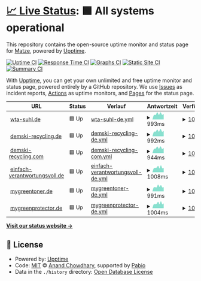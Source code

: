# [📈 Live Status](https://d-0-c.github.io/git_mon): <!--live status--> **🟩 All systems operational**

This repository contains the open-source uptime monitor and status page for [Matze](wta-suhl.de), powered by [Upptime](https://github.com/upptime/upptime).

[![Uptime CI](https://github.com/d-0-c/git_mon/workflows/Uptime%20CI/badge.svg)](https://github.com/d-0-c/git_mon/actions?query=workflow%3A%22Uptime+CI%22)
[![Response Time CI](https://github.com/d-0-c/git_mon/workflows/Response%20Time%20CI/badge.svg)](https://github.com/d-0-c/git_mon/actions?query=workflow%3A%22Response+Time+CI%22)
[![Graphs CI](https://github.com/d-0-c/git_mon/workflows/Graphs%20CI/badge.svg)](https://github.com/d-0-c/git_mon/actions?query=workflow%3A%22Graphs+CI%22)
[![Static Site CI](https://github.com/d-0-c/git_mon/workflows/Static%20Site%20CI/badge.svg)](https://github.com/d-0-c/git_mon/actions?query=workflow%3A%22Static+Site+CI%22)
[![Summary CI](https://github.com/d-0-c/git_mon/workflows/Summary%20CI/badge.svg)](https://github.com/d-0-c/git_mon/actions?query=workflow%3A%22Summary+CI%22)

With [Upptime](https://upptime.js.org), you can get your own unlimited and free uptime monitor and status page, powered entirely by a GitHub repository. We use [Issues](https://github.com/d-0-c/git_mon/issues) as incident reports, [Actions](https://github.com/d-0-c/git_mon/actions) as uptime monitors, and [Pages](https://d-0-c.github.io/git_mon) for the status page.

<!--start: status pages-->
<!-- This summary is generated by Upptime (https://github.com/upptime/upptime) -->
<!-- Do not edit this manually, your changes will be overwritten -->
<!-- prettier-ignore -->
| URL | Status | Verlauf | Antwortzeit | Verfügbarkeit |
| --- | ------ | ------- | ------------- | ------ |
| <img alt="" src="https://icons.duckduckgo.com/ip3/wta-suhl.de.ico" height="13"> [wta-suhl.de](https://wta-suhl.de) | 🟩 Up | [wta-suhl-de.yml](https://github.com/d-0-c/git_mon/commits/HEAD/history/wta-suhl-de.yml) | <details><summary><img alt="Antwortzeit Graph" src="./graphs/wta-suhl-de/response-time-week.png" height="20"> 993ms</summary><br><a href="https://d-0-c.github.io/git_mon/history/wta-suhl-de"><img alt="Antwortzeit 1027" src="https://img.shields.io/endpoint?url=https%3A%2F%2Fraw.githubusercontent.com%2Fd-0-c%2Fgit_mon%2FHEAD%2Fapi%2Fwta-suhl-de%2Fresponse-time.json"></a><br><a href="https://d-0-c.github.io/git_mon/history/wta-suhl-de"><img alt="24 Std. Antwortzeit 993" src="https://img.shields.io/endpoint?url=https%3A%2F%2Fraw.githubusercontent.com%2Fd-0-c%2Fgit_mon%2FHEAD%2Fapi%2Fwta-suhl-de%2Fresponse-time-day.json"></a><br><a href="https://d-0-c.github.io/git_mon/history/wta-suhl-de"><img alt="7 Tage Antwortzeit 993" src="https://img.shields.io/endpoint?url=https%3A%2F%2Fraw.githubusercontent.com%2Fd-0-c%2Fgit_mon%2FHEAD%2Fapi%2Fwta-suhl-de%2Fresponse-time-week.json"></a><br><a href="https://d-0-c.github.io/git_mon/history/wta-suhl-de"><img alt="30 Tage Antwortzeit 1062" src="https://img.shields.io/endpoint?url=https%3A%2F%2Fraw.githubusercontent.com%2Fd-0-c%2Fgit_mon%2FHEAD%2Fapi%2Fwta-suhl-de%2Fresponse-time-month.json"></a><br><a href="https://d-0-c.github.io/git_mon/history/wta-suhl-de"><img alt="1 Jahr Antwortzeit 1027" src="https://img.shields.io/endpoint?url=https%3A%2F%2Fraw.githubusercontent.com%2Fd-0-c%2Fgit_mon%2FHEAD%2Fapi%2Fwta-suhl-de%2Fresponse-time-year.json"></a></details> | <details><summary><a href="https://d-0-c.github.io/git_mon/history/wta-suhl-de">100.00%</a></summary><a href="https://d-0-c.github.io/git_mon/history/wta-suhl-de"><img alt="Verfügbarkeit 100.00%" src="https://img.shields.io/endpoint?url=https%3A%2F%2Fraw.githubusercontent.com%2Fd-0-c%2Fgit_mon%2FHEAD%2Fapi%2Fwta-suhl-de%2Fuptime.json"></a><br><a href="https://d-0-c.github.io/git_mon/history/wta-suhl-de"><img alt="24 Std. Verfügbarkeit 100.00%" src="https://img.shields.io/endpoint?url=https%3A%2F%2Fraw.githubusercontent.com%2Fd-0-c%2Fgit_mon%2FHEAD%2Fapi%2Fwta-suhl-de%2Fuptime-day.json"></a><br><a href="https://d-0-c.github.io/git_mon/history/wta-suhl-de"><img alt="7 Tage Verfügbarkeit 100.00%" src="https://img.shields.io/endpoint?url=https%3A%2F%2Fraw.githubusercontent.com%2Fd-0-c%2Fgit_mon%2FHEAD%2Fapi%2Fwta-suhl-de%2Fuptime-week.json"></a><br><a href="https://d-0-c.github.io/git_mon/history/wta-suhl-de"><img alt="30 Tage Verfügbarkeit 100.00%" src="https://img.shields.io/endpoint?url=https%3A%2F%2Fraw.githubusercontent.com%2Fd-0-c%2Fgit_mon%2FHEAD%2Fapi%2Fwta-suhl-de%2Fuptime-month.json"></a><br><a href="https://d-0-c.github.io/git_mon/history/wta-suhl-de"><img alt="1 Jahr Verfügbarkeit 100.00%" src="https://img.shields.io/endpoint?url=https%3A%2F%2Fraw.githubusercontent.com%2Fd-0-c%2Fgit_mon%2FHEAD%2Fapi%2Fwta-suhl-de%2Fuptime-year.json"></a></details>
| <img alt="" src="https://icons.duckduckgo.com/ip3/demski-recycling.de.ico" height="13"> [demski-recycling.de](https://demski-recycling.de) | 🟩 Up | [demski-recycling-de.yml](https://github.com/d-0-c/git_mon/commits/HEAD/history/demski-recycling-de.yml) | <details><summary><img alt="Antwortzeit Graph" src="./graphs/demski-recycling-de/response-time-week.png" height="20"> 992ms</summary><br><a href="https://d-0-c.github.io/git_mon/history/demski-recycling-de"><img alt="Antwortzeit 1020" src="https://img.shields.io/endpoint?url=https%3A%2F%2Fraw.githubusercontent.com%2Fd-0-c%2Fgit_mon%2FHEAD%2Fapi%2Fdemski-recycling-de%2Fresponse-time.json"></a><br><a href="https://d-0-c.github.io/git_mon/history/demski-recycling-de"><img alt="24 Std. Antwortzeit 994" src="https://img.shields.io/endpoint?url=https%3A%2F%2Fraw.githubusercontent.com%2Fd-0-c%2Fgit_mon%2FHEAD%2Fapi%2Fdemski-recycling-de%2Fresponse-time-day.json"></a><br><a href="https://d-0-c.github.io/git_mon/history/demski-recycling-de"><img alt="7 Tage Antwortzeit 992" src="https://img.shields.io/endpoint?url=https%3A%2F%2Fraw.githubusercontent.com%2Fd-0-c%2Fgit_mon%2FHEAD%2Fapi%2Fdemski-recycling-de%2Fresponse-time-week.json"></a><br><a href="https://d-0-c.github.io/git_mon/history/demski-recycling-de"><img alt="30 Tage Antwortzeit 1049" src="https://img.shields.io/endpoint?url=https%3A%2F%2Fraw.githubusercontent.com%2Fd-0-c%2Fgit_mon%2FHEAD%2Fapi%2Fdemski-recycling-de%2Fresponse-time-month.json"></a><br><a href="https://d-0-c.github.io/git_mon/history/demski-recycling-de"><img alt="1 Jahr Antwortzeit 1020" src="https://img.shields.io/endpoint?url=https%3A%2F%2Fraw.githubusercontent.com%2Fd-0-c%2Fgit_mon%2FHEAD%2Fapi%2Fdemski-recycling-de%2Fresponse-time-year.json"></a></details> | <details><summary><a href="https://d-0-c.github.io/git_mon/history/demski-recycling-de">100.00%</a></summary><a href="https://d-0-c.github.io/git_mon/history/demski-recycling-de"><img alt="Verfügbarkeit 100.00%" src="https://img.shields.io/endpoint?url=https%3A%2F%2Fraw.githubusercontent.com%2Fd-0-c%2Fgit_mon%2FHEAD%2Fapi%2Fdemski-recycling-de%2Fuptime.json"></a><br><a href="https://d-0-c.github.io/git_mon/history/demski-recycling-de"><img alt="24 Std. Verfügbarkeit 100.00%" src="https://img.shields.io/endpoint?url=https%3A%2F%2Fraw.githubusercontent.com%2Fd-0-c%2Fgit_mon%2FHEAD%2Fapi%2Fdemski-recycling-de%2Fuptime-day.json"></a><br><a href="https://d-0-c.github.io/git_mon/history/demski-recycling-de"><img alt="7 Tage Verfügbarkeit 100.00%" src="https://img.shields.io/endpoint?url=https%3A%2F%2Fraw.githubusercontent.com%2Fd-0-c%2Fgit_mon%2FHEAD%2Fapi%2Fdemski-recycling-de%2Fuptime-week.json"></a><br><a href="https://d-0-c.github.io/git_mon/history/demski-recycling-de"><img alt="30 Tage Verfügbarkeit 100.00%" src="https://img.shields.io/endpoint?url=https%3A%2F%2Fraw.githubusercontent.com%2Fd-0-c%2Fgit_mon%2FHEAD%2Fapi%2Fdemski-recycling-de%2Fuptime-month.json"></a><br><a href="https://d-0-c.github.io/git_mon/history/demski-recycling-de"><img alt="1 Jahr Verfügbarkeit 100.00%" src="https://img.shields.io/endpoint?url=https%3A%2F%2Fraw.githubusercontent.com%2Fd-0-c%2Fgit_mon%2FHEAD%2Fapi%2Fdemski-recycling-de%2Fuptime-year.json"></a></details>
| <img alt="" src="https://icons.duckduckgo.com/ip3/demski-recycling.com.ico" height="13"> [demski-recycling.com](https://demski-recycling.com) | 🟩 Up | [demski-recycling-com.yml](https://github.com/d-0-c/git_mon/commits/HEAD/history/demski-recycling-com.yml) | <details><summary><img alt="Antwortzeit Graph" src="./graphs/demski-recycling-com/response-time-week.png" height="20"> 944ms</summary><br><a href="https://d-0-c.github.io/git_mon/history/demski-recycling-com"><img alt="Antwortzeit 953" src="https://img.shields.io/endpoint?url=https%3A%2F%2Fraw.githubusercontent.com%2Fd-0-c%2Fgit_mon%2FHEAD%2Fapi%2Fdemski-recycling-com%2Fresponse-time.json"></a><br><a href="https://d-0-c.github.io/git_mon/history/demski-recycling-com"><img alt="24 Std. Antwortzeit 954" src="https://img.shields.io/endpoint?url=https%3A%2F%2Fraw.githubusercontent.com%2Fd-0-c%2Fgit_mon%2FHEAD%2Fapi%2Fdemski-recycling-com%2Fresponse-time-day.json"></a><br><a href="https://d-0-c.github.io/git_mon/history/demski-recycling-com"><img alt="7 Tage Antwortzeit 944" src="https://img.shields.io/endpoint?url=https%3A%2F%2Fraw.githubusercontent.com%2Fd-0-c%2Fgit_mon%2FHEAD%2Fapi%2Fdemski-recycling-com%2Fresponse-time-week.json"></a><br><a href="https://d-0-c.github.io/git_mon/history/demski-recycling-com"><img alt="30 Tage Antwortzeit 985" src="https://img.shields.io/endpoint?url=https%3A%2F%2Fraw.githubusercontent.com%2Fd-0-c%2Fgit_mon%2FHEAD%2Fapi%2Fdemski-recycling-com%2Fresponse-time-month.json"></a><br><a href="https://d-0-c.github.io/git_mon/history/demski-recycling-com"><img alt="1 Jahr Antwortzeit 953" src="https://img.shields.io/endpoint?url=https%3A%2F%2Fraw.githubusercontent.com%2Fd-0-c%2Fgit_mon%2FHEAD%2Fapi%2Fdemski-recycling-com%2Fresponse-time-year.json"></a></details> | <details><summary><a href="https://d-0-c.github.io/git_mon/history/demski-recycling-com">100.00%</a></summary><a href="https://d-0-c.github.io/git_mon/history/demski-recycling-com"><img alt="Verfügbarkeit 100.00%" src="https://img.shields.io/endpoint?url=https%3A%2F%2Fraw.githubusercontent.com%2Fd-0-c%2Fgit_mon%2FHEAD%2Fapi%2Fdemski-recycling-com%2Fuptime.json"></a><br><a href="https://d-0-c.github.io/git_mon/history/demski-recycling-com"><img alt="24 Std. Verfügbarkeit 100.00%" src="https://img.shields.io/endpoint?url=https%3A%2F%2Fraw.githubusercontent.com%2Fd-0-c%2Fgit_mon%2FHEAD%2Fapi%2Fdemski-recycling-com%2Fuptime-day.json"></a><br><a href="https://d-0-c.github.io/git_mon/history/demski-recycling-com"><img alt="7 Tage Verfügbarkeit 100.00%" src="https://img.shields.io/endpoint?url=https%3A%2F%2Fraw.githubusercontent.com%2Fd-0-c%2Fgit_mon%2FHEAD%2Fapi%2Fdemski-recycling-com%2Fuptime-week.json"></a><br><a href="https://d-0-c.github.io/git_mon/history/demski-recycling-com"><img alt="30 Tage Verfügbarkeit 100.00%" src="https://img.shields.io/endpoint?url=https%3A%2F%2Fraw.githubusercontent.com%2Fd-0-c%2Fgit_mon%2FHEAD%2Fapi%2Fdemski-recycling-com%2Fuptime-month.json"></a><br><a href="https://d-0-c.github.io/git_mon/history/demski-recycling-com"><img alt="1 Jahr Verfügbarkeit 100.00%" src="https://img.shields.io/endpoint?url=https%3A%2F%2Fraw.githubusercontent.com%2Fd-0-c%2Fgit_mon%2FHEAD%2Fapi%2Fdemski-recycling-com%2Fuptime-year.json"></a></details>
| <img alt="" src="https://icons.duckduckgo.com/ip3/einfach-verantwortungsvoll.de.ico" height="13"> [einfach-verantwortungsvoll.de](https://einfach-verantwortungsvoll.de) | 🟩 Up | [einfach-verantwortungsvoll-de.yml](https://github.com/d-0-c/git_mon/commits/HEAD/history/einfach-verantwortungsvoll-de.yml) | <details><summary><img alt="Antwortzeit Graph" src="./graphs/einfach-verantwortungsvoll-de/response-time-week.png" height="20"> 1008ms</summary><br><a href="https://d-0-c.github.io/git_mon/history/einfach-verantwortungsvoll-de"><img alt="Antwortzeit 1030" src="https://img.shields.io/endpoint?url=https%3A%2F%2Fraw.githubusercontent.com%2Fd-0-c%2Fgit_mon%2FHEAD%2Fapi%2Feinfach-verantwortungsvoll-de%2Fresponse-time.json"></a><br><a href="https://d-0-c.github.io/git_mon/history/einfach-verantwortungsvoll-de"><img alt="24 Std. Antwortzeit 908" src="https://img.shields.io/endpoint?url=https%3A%2F%2Fraw.githubusercontent.com%2Fd-0-c%2Fgit_mon%2FHEAD%2Fapi%2Feinfach-verantwortungsvoll-de%2Fresponse-time-day.json"></a><br><a href="https://d-0-c.github.io/git_mon/history/einfach-verantwortungsvoll-de"><img alt="7 Tage Antwortzeit 1008" src="https://img.shields.io/endpoint?url=https%3A%2F%2Fraw.githubusercontent.com%2Fd-0-c%2Fgit_mon%2FHEAD%2Fapi%2Feinfach-verantwortungsvoll-de%2Fresponse-time-week.json"></a><br><a href="https://d-0-c.github.io/git_mon/history/einfach-verantwortungsvoll-de"><img alt="30 Tage Antwortzeit 1058" src="https://img.shields.io/endpoint?url=https%3A%2F%2Fraw.githubusercontent.com%2Fd-0-c%2Fgit_mon%2FHEAD%2Fapi%2Feinfach-verantwortungsvoll-de%2Fresponse-time-month.json"></a><br><a href="https://d-0-c.github.io/git_mon/history/einfach-verantwortungsvoll-de"><img alt="1 Jahr Antwortzeit 1030" src="https://img.shields.io/endpoint?url=https%3A%2F%2Fraw.githubusercontent.com%2Fd-0-c%2Fgit_mon%2FHEAD%2Fapi%2Feinfach-verantwortungsvoll-de%2Fresponse-time-year.json"></a></details> | <details><summary><a href="https://d-0-c.github.io/git_mon/history/einfach-verantwortungsvoll-de">100.00%</a></summary><a href="https://d-0-c.github.io/git_mon/history/einfach-verantwortungsvoll-de"><img alt="Verfügbarkeit 100.00%" src="https://img.shields.io/endpoint?url=https%3A%2F%2Fraw.githubusercontent.com%2Fd-0-c%2Fgit_mon%2FHEAD%2Fapi%2Feinfach-verantwortungsvoll-de%2Fuptime.json"></a><br><a href="https://d-0-c.github.io/git_mon/history/einfach-verantwortungsvoll-de"><img alt="24 Std. Verfügbarkeit 100.00%" src="https://img.shields.io/endpoint?url=https%3A%2F%2Fraw.githubusercontent.com%2Fd-0-c%2Fgit_mon%2FHEAD%2Fapi%2Feinfach-verantwortungsvoll-de%2Fuptime-day.json"></a><br><a href="https://d-0-c.github.io/git_mon/history/einfach-verantwortungsvoll-de"><img alt="7 Tage Verfügbarkeit 100.00%" src="https://img.shields.io/endpoint?url=https%3A%2F%2Fraw.githubusercontent.com%2Fd-0-c%2Fgit_mon%2FHEAD%2Fapi%2Feinfach-verantwortungsvoll-de%2Fuptime-week.json"></a><br><a href="https://d-0-c.github.io/git_mon/history/einfach-verantwortungsvoll-de"><img alt="30 Tage Verfügbarkeit 100.00%" src="https://img.shields.io/endpoint?url=https%3A%2F%2Fraw.githubusercontent.com%2Fd-0-c%2Fgit_mon%2FHEAD%2Fapi%2Feinfach-verantwortungsvoll-de%2Fuptime-month.json"></a><br><a href="https://d-0-c.github.io/git_mon/history/einfach-verantwortungsvoll-de"><img alt="1 Jahr Verfügbarkeit 100.00%" src="https://img.shields.io/endpoint?url=https%3A%2F%2Fraw.githubusercontent.com%2Fd-0-c%2Fgit_mon%2FHEAD%2Fapi%2Feinfach-verantwortungsvoll-de%2Fuptime-year.json"></a></details>
| <img alt="" src="https://icons.duckduckgo.com/ip3/mygreentoner.de.ico" height="13"> [mygreentoner.de](https://mygreentoner.de) | 🟩 Up | [mygreentoner-de.yml](https://github.com/d-0-c/git_mon/commits/HEAD/history/mygreentoner-de.yml) | <details><summary><img alt="Antwortzeit Graph" src="./graphs/mygreentoner-de/response-time-week.png" height="20"> 991ms</summary><br><a href="https://d-0-c.github.io/git_mon/history/mygreentoner-de"><img alt="Antwortzeit 1026" src="https://img.shields.io/endpoint?url=https%3A%2F%2Fraw.githubusercontent.com%2Fd-0-c%2Fgit_mon%2FHEAD%2Fapi%2Fmygreentoner-de%2Fresponse-time.json"></a><br><a href="https://d-0-c.github.io/git_mon/history/mygreentoner-de"><img alt="24 Std. Antwortzeit 882" src="https://img.shields.io/endpoint?url=https%3A%2F%2Fraw.githubusercontent.com%2Fd-0-c%2Fgit_mon%2FHEAD%2Fapi%2Fmygreentoner-de%2Fresponse-time-day.json"></a><br><a href="https://d-0-c.github.io/git_mon/history/mygreentoner-de"><img alt="7 Tage Antwortzeit 991" src="https://img.shields.io/endpoint?url=https%3A%2F%2Fraw.githubusercontent.com%2Fd-0-c%2Fgit_mon%2FHEAD%2Fapi%2Fmygreentoner-de%2Fresponse-time-week.json"></a><br><a href="https://d-0-c.github.io/git_mon/history/mygreentoner-de"><img alt="30 Tage Antwortzeit 1047" src="https://img.shields.io/endpoint?url=https%3A%2F%2Fraw.githubusercontent.com%2Fd-0-c%2Fgit_mon%2FHEAD%2Fapi%2Fmygreentoner-de%2Fresponse-time-month.json"></a><br><a href="https://d-0-c.github.io/git_mon/history/mygreentoner-de"><img alt="1 Jahr Antwortzeit 1026" src="https://img.shields.io/endpoint?url=https%3A%2F%2Fraw.githubusercontent.com%2Fd-0-c%2Fgit_mon%2FHEAD%2Fapi%2Fmygreentoner-de%2Fresponse-time-year.json"></a></details> | <details><summary><a href="https://d-0-c.github.io/git_mon/history/mygreentoner-de">100.00%</a></summary><a href="https://d-0-c.github.io/git_mon/history/mygreentoner-de"><img alt="Verfügbarkeit 100.00%" src="https://img.shields.io/endpoint?url=https%3A%2F%2Fraw.githubusercontent.com%2Fd-0-c%2Fgit_mon%2FHEAD%2Fapi%2Fmygreentoner-de%2Fuptime.json"></a><br><a href="https://d-0-c.github.io/git_mon/history/mygreentoner-de"><img alt="24 Std. Verfügbarkeit 100.00%" src="https://img.shields.io/endpoint?url=https%3A%2F%2Fraw.githubusercontent.com%2Fd-0-c%2Fgit_mon%2FHEAD%2Fapi%2Fmygreentoner-de%2Fuptime-day.json"></a><br><a href="https://d-0-c.github.io/git_mon/history/mygreentoner-de"><img alt="7 Tage Verfügbarkeit 100.00%" src="https://img.shields.io/endpoint?url=https%3A%2F%2Fraw.githubusercontent.com%2Fd-0-c%2Fgit_mon%2FHEAD%2Fapi%2Fmygreentoner-de%2Fuptime-week.json"></a><br><a href="https://d-0-c.github.io/git_mon/history/mygreentoner-de"><img alt="30 Tage Verfügbarkeit 100.00%" src="https://img.shields.io/endpoint?url=https%3A%2F%2Fraw.githubusercontent.com%2Fd-0-c%2Fgit_mon%2FHEAD%2Fapi%2Fmygreentoner-de%2Fuptime-month.json"></a><br><a href="https://d-0-c.github.io/git_mon/history/mygreentoner-de"><img alt="1 Jahr Verfügbarkeit 100.00%" src="https://img.shields.io/endpoint?url=https%3A%2F%2Fraw.githubusercontent.com%2Fd-0-c%2Fgit_mon%2FHEAD%2Fapi%2Fmygreentoner-de%2Fuptime-year.json"></a></details>
| <img alt="" src="https://icons.duckduckgo.com/ip3/mygreenprotector.de.ico" height="13"> [mygreenprotector.de](https://mygreenprotector.de) | 🟩 Up | [mygreenprotector-de.yml](https://github.com/d-0-c/git_mon/commits/HEAD/history/mygreenprotector-de.yml) | <details><summary><img alt="Antwortzeit Graph" src="./graphs/mygreenprotector-de/response-time-week.png" height="20"> 1004ms</summary><br><a href="https://d-0-c.github.io/git_mon/history/mygreenprotector-de"><img alt="Antwortzeit 1015" src="https://img.shields.io/endpoint?url=https%3A%2F%2Fraw.githubusercontent.com%2Fd-0-c%2Fgit_mon%2FHEAD%2Fapi%2Fmygreenprotector-de%2Fresponse-time.json"></a><br><a href="https://d-0-c.github.io/git_mon/history/mygreenprotector-de"><img alt="24 Std. Antwortzeit 1007" src="https://img.shields.io/endpoint?url=https%3A%2F%2Fraw.githubusercontent.com%2Fd-0-c%2Fgit_mon%2FHEAD%2Fapi%2Fmygreenprotector-de%2Fresponse-time-day.json"></a><br><a href="https://d-0-c.github.io/git_mon/history/mygreenprotector-de"><img alt="7 Tage Antwortzeit 1004" src="https://img.shields.io/endpoint?url=https%3A%2F%2Fraw.githubusercontent.com%2Fd-0-c%2Fgit_mon%2FHEAD%2Fapi%2Fmygreenprotector-de%2Fresponse-time-week.json"></a><br><a href="https://d-0-c.github.io/git_mon/history/mygreenprotector-de"><img alt="30 Tage Antwortzeit 1041" src="https://img.shields.io/endpoint?url=https%3A%2F%2Fraw.githubusercontent.com%2Fd-0-c%2Fgit_mon%2FHEAD%2Fapi%2Fmygreenprotector-de%2Fresponse-time-month.json"></a><br><a href="https://d-0-c.github.io/git_mon/history/mygreenprotector-de"><img alt="1 Jahr Antwortzeit 1015" src="https://img.shields.io/endpoint?url=https%3A%2F%2Fraw.githubusercontent.com%2Fd-0-c%2Fgit_mon%2FHEAD%2Fapi%2Fmygreenprotector-de%2Fresponse-time-year.json"></a></details> | <details><summary><a href="https://d-0-c.github.io/git_mon/history/mygreenprotector-de">100.00%</a></summary><a href="https://d-0-c.github.io/git_mon/history/mygreenprotector-de"><img alt="Verfügbarkeit 100.00%" src="https://img.shields.io/endpoint?url=https%3A%2F%2Fraw.githubusercontent.com%2Fd-0-c%2Fgit_mon%2FHEAD%2Fapi%2Fmygreenprotector-de%2Fuptime.json"></a><br><a href="https://d-0-c.github.io/git_mon/history/mygreenprotector-de"><img alt="24 Std. Verfügbarkeit 100.00%" src="https://img.shields.io/endpoint?url=https%3A%2F%2Fraw.githubusercontent.com%2Fd-0-c%2Fgit_mon%2FHEAD%2Fapi%2Fmygreenprotector-de%2Fuptime-day.json"></a><br><a href="https://d-0-c.github.io/git_mon/history/mygreenprotector-de"><img alt="7 Tage Verfügbarkeit 100.00%" src="https://img.shields.io/endpoint?url=https%3A%2F%2Fraw.githubusercontent.com%2Fd-0-c%2Fgit_mon%2FHEAD%2Fapi%2Fmygreenprotector-de%2Fuptime-week.json"></a><br><a href="https://d-0-c.github.io/git_mon/history/mygreenprotector-de"><img alt="30 Tage Verfügbarkeit 100.00%" src="https://img.shields.io/endpoint?url=https%3A%2F%2Fraw.githubusercontent.com%2Fd-0-c%2Fgit_mon%2FHEAD%2Fapi%2Fmygreenprotector-de%2Fuptime-month.json"></a><br><a href="https://d-0-c.github.io/git_mon/history/mygreenprotector-de"><img alt="1 Jahr Verfügbarkeit 100.00%" src="https://img.shields.io/endpoint?url=https%3A%2F%2Fraw.githubusercontent.com%2Fd-0-c%2Fgit_mon%2FHEAD%2Fapi%2Fmygreenprotector-de%2Fuptime-year.json"></a></details>

<!--end: status pages-->

[**Visit our status website →**](https://d-0-c.github.io/git_mon)

## 📄 License

- Powered by: [Upptime](https://github.com/upptime/upptime)
- Code: [MIT](./LICENSE) © [Anand Chowdhary](https://anandchowdhary.com), supported by [Pabio](https://pabio.com)
- Data in the `./history` directory: [Open Database License](https://opendatacommons.org/licenses/odbl/1-0/)
